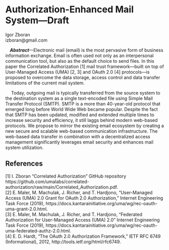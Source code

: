 <!-- @import "style.less" -->

# Authorization-Enhanced Mail System—Draft

<p class="author">
    Igor Zboran<br>
    izboran@gmail.com
</p>

<p class="abstract">
&emsp;<strong><em>Abstract</em></strong>—Electronic mail (email) is the most pervasive form of business information exchange. Email is often used not only as an interpersonal communication tool, but also as the default choice to send files. In this paper the Correlated Authorization [1] mail trust framework—built on top of User-Managed Access (UMA) [2, 3] and OAuth 2.0 [4] protocols—is proposed to overcome the data storage, access control and data transfer limitations of the current mail system.
</p>
<p class="abstract">
&emsp;
Today, outgoing mail is typically transferred from the source system to the destination system as a single text-encoded file using Simple Mail Transfer Protocol (SMTP). SMTP is a more than 40-year-old protocol that emerged long before World Wide Web became popular. Despite the fact that SMTP has been updated, modified and extended multiple times to increase security and efficiency, it still laggs behind modern web-based protocols. We propose to mirror the existing email ecosystem by creating a new secure and scalable web-based communication infrastructure. The web-based data transfer in combination with a decentralized access management significantly leverages email security and enhances mail system utilization.
</p>

## References

<p class="references">
[1]&nbsp;I. Zboran “Correlated Authorization” GitHub repository https://github.com/umalabs/correlated-authorization/raw/main/Correlated_Authorization.pdf.<br>
[2]&nbsp;E. Maler, M. Machulak, J. Richer, and T. Hardjono, “User-Managed Access (UMA) 2.0 Grant for OAuth 2.0 Authorization,” Internet Engineering Task Force (2019), https://docs.kantarainitiative.org/uma/wg/rec-oauth-uma-grant-2.0.html.<br>
[3]&nbsp;E. Maler, M. Machulak, J. Richer, and T. Hardjono, “Federated Authorization for User-Managed Access (UMA) 2.0” Internet Engineering Task Force (2019), https://docs.kantarainitiative.org/uma/wg/rec-oauth-uma-federated-authz-2.0.html.<br>
[4]&nbsp;E. D. Hardt, “The OAuth 2.0 Authorization Framework,” IETF RFC 6749 (Informational), 2012, http://tools.ietf.org/html/rfc6749.<br>
</p>
